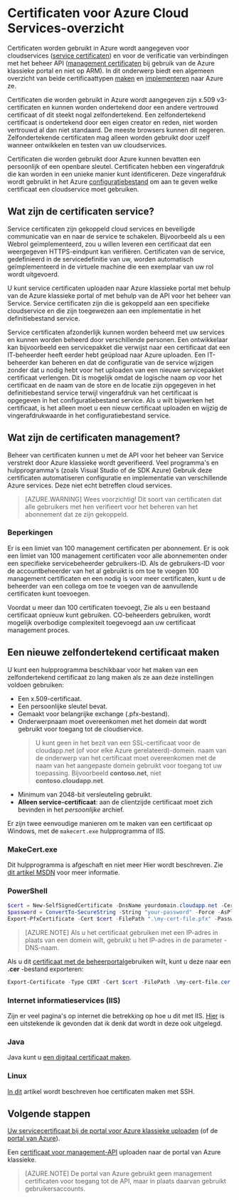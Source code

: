 <properties 
    pageTitle="Cloud Services en management certificaten | Microsoft Azure" 
    description="Meer informatie over het maken en gebruiken van certificaten met Microsoft Azure" 
    services="cloud-services" 
    documentationCenter=".net" 
    authors="Thraka" 
    manager="timlt" 
    editor=""/>

<tags 
    ms.service="cloud-services" 
    ms.workload="tbd" 
    ms.tgt_pltfrm="na" 
    ms.devlang="na" 
    ms.topic="article" 
    ms.date="10/11/2016"
    ms.author="adegeo"/>

# <a name="certificates-overview-for-azure-cloud-services"></a>Certificaten voor Azure Cloud Services-overzicht
Certificaten worden gebruikt in Azure wordt aangegeven voor cloudservices ([service certificaten](#what-are-service-certificates)) en voor de verificatie van verbindingen met het beheer API ([management certificaten](#what-are-management-certificates) bij gebruik van de Azure klassieke portal en niet op ARM). In dit onderwerp biedt een algemeen overzicht van beide certificaattypen [maken](#create) en [implementeren](#deploy) naar Azure ze.

Certificaten die worden gebruikt in Azure wordt aangegeven zijn x.509 v3-certificaten en kunnen worden ondertekend door een andere vertrouwd certificaat of dit steekt nogal zelfondertekend. Een zelfondertekend certificaat is ondertekend door een eigen creator en reden, niet worden vertrouwd al dan niet standaard. De meeste browsers kunnen dit negeren. Zelfondertekende certificaten mag alleen worden gebruikt door uzelf wanneer ontwikkelen en testen van uw cloudservices. 

Certificaten die worden gebruikt door Azure kunnen bevatten een persoonlijk of een openbare sleutel. Certificaten hebben een vingerafdruk die kan worden in een unieke manier kunt identificeren. Deze vingerafdruk wordt gebruikt in het Azure [configuratiebestand](cloud-services-configure-ssl-certificate.md) om aan te geven welke certificaat een cloudservice moet gebruiken. 

## <a name="what-are-service-certificates"></a>Wat zijn de certificaten service?
Service certificaten zijn gekoppeld cloud services en beveiligde communicatie van en naar de service te schakelen. Bijvoorbeeld als u een Webrol geïmplementeerd, zou u willen leveren een certificaat dat een weergegeven HTTPS-eindpunt kan verifiëren. Certificaten van de service, gedefinieerd in de servicedefinitie van uw, worden automatisch geïmplementeerd in de virtuele machine die een exemplaar van uw rol wordt uitgevoerd. 

U kunt service certificaten uploaden naar Azure klassieke portal met behulp van de Azure klassieke portal of met behulp van de API voor het beheer van Service. Service certificaten zijn die is gekoppeld aan een specifieke cloudservice en die zijn toegewezen aan een implementatie in het definitiebestand service.

Service certificaten afzonderlijk kunnen worden beheerd met uw services en kunnen worden beheerd door verschillende personen. Een ontwikkelaar kan bijvoorbeeld een servicepakket die verwijst naar een certificaat dat een IT-beheerder heeft eerder hebt geüpload naar Azure uploaden. Een IT-beheerder kan beheren en dat de configuratie van de service wijzigen zonder dat u nodig hebt voor het uploaden van een nieuwe servicepakket certificaat verlengen. Dit is mogelijk omdat de logische naam op voor het certificaat en de naam van de store en de locatie zijn opgegeven in het definitiebestand service terwijl vingerafdruk van het certificaat is opgegeven in het configuratiebestand service. Als u wilt bijwerken het certificaat, is het alleen moet u een nieuw certificaat uploaden en wijzig de vingerafdrukwaarde in het configuratiebestand service.

## <a name="what-are-management-certificates"></a>Wat zijn de certificaten management?
Beheer van certificaten kunnen u met de API voor het beheer van Service verstrekt door Azure klassieke wordt geverifieerd. Veel programma's en hulpprogramma's (zoals Visual Studio of de SDK Azure) Gebruik deze certificaten automatiseren configuratie en implementatie van verschillende Azure services. Deze niet echt betreffen cloud services. 

>[AZURE.WARNING] Wees voorzichtig! Dit soort van certificaten dat alle gebruikers met hen verifieert voor het beheren van het abonnement dat ze zijn gekoppeld. 

### <a name="limitations"></a>Beperkingen
Er is een limiet van 100 management certificaten per abonnement. Er is ook een limiet van 100 management certificaten voor alle abonnementen onder een specifieke servicebeheerder gebruikers-ID. Als de gebruikers-ID voor de accountbeheerder van het al gebruikt is om toe te voegen 100 management certificaten en een nodig is voor meer certificaten, kunt u de beheerder van een collega om toe te voegen van de aanvullende certificaten kunt toevoegen. 

Voordat u meer dan 100 certificaten toevoegt, Zie als u een bestaand certificaat opnieuw kunt gebruiken. CO-beheerders gebruiken, wordt mogelijk overbodige complexiteit toegevoegd aan uw certificaat management proces.


<a name="create"></a>
## <a name="create-a-new-self-signed-certificate"></a>Een nieuwe zelfondertekend certificaat maken
U kunt een hulpprogramma beschikbaar voor het maken van een zelfondertekend certificaat zo lang maken als ze aan deze instellingen voldoen gebruiken:

* Een x.509-certificaat.
* Een persoonlijke sleutel bevat.
* Gemaakt voor belangrijke exchange (.pfx-bestand).
* Onderwerpnaam moet overeenkomen met het domein dat wordt gebruikt voor toegang tot de cloudservice. 
    > U kunt geen in het bezit van een SSL-certificaat voor de cloudapp.net (of voor elke Azure gerelateerd)-domein. naam van de onderwerp van het certificaat moet overeenkomen met de naam van het aangepaste domein gebruikt voor toegang tot uw toepassing. Bijvoorbeeld **contoso.net**, niet **contoso.cloudapp.net**.
* Minimum van 2048-bit versleuteling gebruikt.
* **Alleen service-certificaat**: aan de clientzijde certificaat moet zich bevinden in het *persoonlijke* archief.

Er zijn twee eenvoudige manieren om te maken van een certificaat op Windows, met de `makecert.exe` hulpprogramma of IIS.

### <a name="makecertexe"></a>MakeCert.exe

Dit hulpprogramma is afgeschaft en niet meer Hier wordt beschreven. Zie [dit artikel MSDN](https://msdn.microsoft.com/library/windows/desktop/aa386968) voor meer informatie.

### <a name="powershell"></a>PowerShell

```powershell
$cert = New-SelfSignedCertificate -DnsName yourdomain.cloudapp.net -CertStoreLocation "cert:\LocalMachine\My"
$password = ConvertTo-SecureString -String "your-password" -Force -AsPlainText
Export-PfxCertificate -Cert $cert -FilePath ".\my-cert-file.pfx" -Password $password
```

>[AZURE.NOTE] Als u het certificaat gebruiken met een IP-adres in plaats van een domein wilt, gebruikt u het IP-adres in de parameter - DNS-naam.


Als u dit [certificaat met de beheerportal](../azure-api-management-certs.md)gebruiken wilt, kunt u deze naar een **.cer** -bestand exporteren:

```powershell
Export-Certificate -Type CERT -Cert $cert -FilePath .\my-cert-file.cer
```

### <a name="internet-information-services-iis"></a>Internet informatieservices (IIS)

Zijn er veel pagina's op internet die betrekking op hoe u dit met IIS. [Hier](https://www.sslshopper.com/article-how-to-create-a-self-signed-certificate-in-iis-7.html) is een uitstekende ik gevonden dat ik denk dat wordt in deze ook uitgelegd. 

### <a name="java"></a>Java
Java kunt u [een digitaal certificaat maken](../app-service-web/java-create-azure-website-using-java-sdk.md#create-a-certificate).

### <a name="linux"></a>Linux
[In dit](../virtual-machines/virtual-machines-linux-mac-create-ssh-keys.md) artikel wordt beschreven hoe certificaten maken met SSH.

## <a name="next-steps"></a>Volgende stappen

[Uw servicecertificaat bij de portal voor Azure klassieke uploaden](cloud-services-configure-ssl-certificate.md) (of de [portal van Azure](cloud-services-configure-ssl-certificate-portal.md)).

Een [certificaat voor management-API](../azure-api-management-certs.md) uploaden naar de portal van Azure klassieke.

>[AZURE.NOTE] De portal van Azure gebruikt geen management certificaten voor toegang tot de API, maar in plaats daarvan gebruikt gebruikersaccounts.
